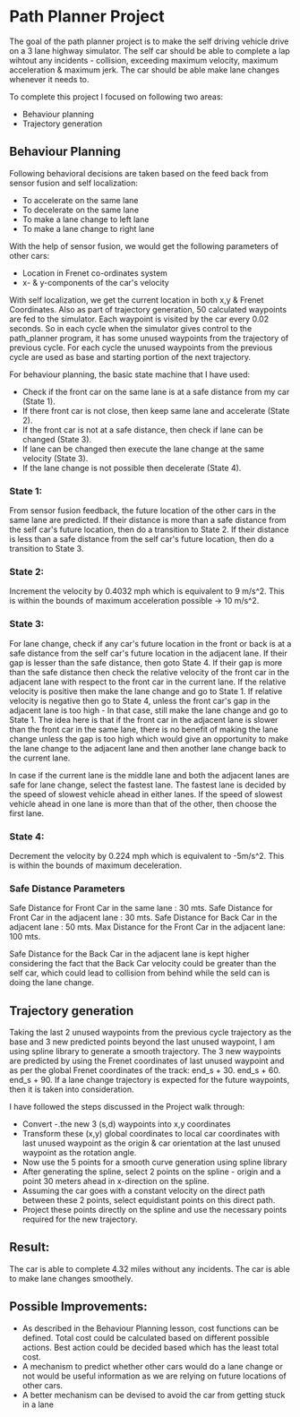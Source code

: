 # Path Planner Project

The goal of the path planner project is to make the self driving vehicle drive on a 3 lane highway simulator.
The self car should be able to complete a lap wihtout any incidents - collision, exceeding maximum velocity, maximum acceleration & maximum jerk. The car should be able make lane changes whenever it needs to. 

To complete this project I focused on following two areas:
* Behaviour planning
* Trajectory generation

## Behaviour Planning

Following behavioral decisions are taken based on the feed back from sensor fusion and self localization:
* To accelerate on the same lane
* To decelerate on the same lane
* To make a lane change to left lane
* To make a lane change to right lane

With the help of sensor fusion, we would get the following parameters of other cars:
* Location in Frenet co-ordinates system
* x- & y-components of the car's velocity

With self localization, we get the current location in both x,y & Frenet Coordinates.
Also as part of trajectory generation, 50 calculated waypoints are fed to the simulator. 
Each waypoint is visited by the car every 0.02 seconds. So in each cycle when the simulator gives control to the path_planner program, 
it has some unused waypoints from the trajectory of previous cycle. For each cycle the unused waypoints from the previous cycle are used as base and starting portion of the next trajectory.

For behaviour planning, the basic state machine that I have used:
 * Check if the front car on the same lane is at a safe distance from my car (State 1).
 * If there front car is not close, then keep same lane and accelerate (State 2).
 * If the front car is not at a safe distance, then check if lane can be changed (State 3).
 * If lane can be changed then execute the lane change at the same velocity (State 3).
 * If the lane change is not possible then decelerate (State 4).
 
### State 1:
From sensor fusion feedback, the future location of the other cars in the same lane are predicted.
If their distance is more than a safe distance from the self car's future location, then do a transition to State 2.
If their distance is less than a safe distance from the self car's future location, then do a transition to State 3.

### State 2:
Increment the velocity by 0.4032 mph which is equivalent to 9 m/s^2. This is within the bounds of maximum acceleration possible -> 10 m/s^2.

### State 3:
For lane change, check if any car's future location in the front or back is at a safe distance from the self car's future location in the adjacent lane.
If their gap is lesser than the safe distance, then goto State 4. 
If their gap is more than the safe distance then check the relative velocity of the front car in the adjacent lane with respect to the front car in the current lane.
If the relative velocity is positive then make the lane change and go to State 1. If relative velocity is negative then go to State 4, unless the front car's gap in the adjacent lane is too high - In that case, still make the lane change and go to State 1. 
The idea here is that if the front car in the adjacent lane is slower than the front car in the same lane, there is no
benefit of making the lane change unless the gap is too high which would give an opportunity to make the lane change to the adjacent lane and then another lane change back to the current lane.

In case if the current lane is the middle lane and both the adjacent lanes are safe for lane change, select the fastest lane.
The fastest lane is decided by the speed of slowest vehicle ahead in either lanes. If the speed of slowest vehicle ahead in one lane is more than that of the other, then choose the first lane.

### State 4:
Decrement the velocity by 0.224 mph which is equivalent to -5m/s^2. This is within the bounds of maximum deceleration.

### Safe Distance Parameters
Safe Distance for Front Car in the same lane       : 30 mts.
Safe Distance for Front Car in the adjacent lane   : 30 mts.
Safe Distance for Back Car in the adjacent lane    : 50 mts.
Max Distance for the Front Car in the adjacent lane: 100 mts.

Safe Distance for the Back Car in the adjacent lane is kept higher considering the fact that the Back Car velocity could be greater than the self car, which could lead to collision from behind while the seld can is doing the lane change.


## Trajectory generation
Taking the last 2 unused waypoints from the previous cycle trajectory as the base and 3 new predicted points beyond the last unused waypoint, I am using spline library to generate a smooth trajectory.
The 3 new waypoints are predicted by using the Frenet coordinates of last unused waypoint and as per the global Frenet coordinates of the track:
end_s + 30.
end_s + 60.
end_s + 90.
If a lane change trajectory is expected for the future waypoints, then it is taken into consideration.

I have followed the steps discussed in the Project walk through:
 * Convert -.the new 3 (s,d) waypoints into x,y coordinates
 * Transform these (x,y) global coordinates to local car coordinates with last unused waypoint as the origin &  car orientation at the last unused waypoint as the rotation angle.
 * Now use the 5 points for a smooth curve generation using spline library
 * After generating the spline, select 2 points on the spline - origin and a point 30 meters ahead in x-direction on the spline.
 * Assuming the car goes with a constant velocity on the direct path between these 2 points, select equidistant points on this direct path.
 * Project these points directly on the spline and use the necessary points required for the new trajectory.

## Result:
The car is able to complete 4.32 miles without any incidents. The car is able to make lane changes smoothely.

## Possible Improvements:
 * As described in the Behaviour Planning lesson, cost functions can be defined. Total cost could be calculated based on different possible actions. Best action could be decided based which has the least total cost.
 * A mechanism to predict whether other cars would do a lane change or not would be useful information as we are relying on future locations of other cars.
 * A better mechanism can be devised to avoid the car from getting stuck in a lane



